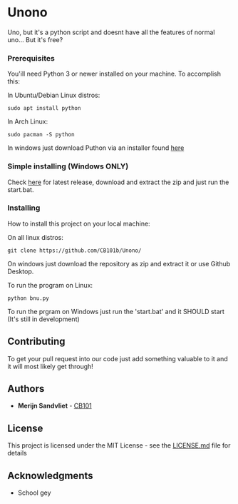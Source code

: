 # Unono

Uno, but it's a python script and doesnt have all the features of normal uno...
 But it's free?
 
### Prerequisites
You'ill need Python 3 or newer installed on your machine. To accomplish this: 

In Ubuntu/Debian Linux distros:
```
sudo apt install python
```

In Arch Linux:
```
sudo pacman -S python
```

In windows just download Puthon via an installer found [here](https://www.python.org/ftp/python/3.7.3/python-3.7.3.exe)

### Simple installing (Windows ONLY)
Check [here](https://github.com/CB101b/Unono/releases) for latest release, download and extract the zip and just run the start.bat.

### Installing

How to install this project on your local machine:

On all linux distros:
```
git clone https://github.com/CB101b/Unono/
```

On windows just download the repository as zip and extract it or use Github Desktop.

To run the program on Linux:
```
python bnu.py
```

To run the prgram on Windows just run the 'start.bat' and it SHOULD start (It's still in development)


## Contributing
To get your pull request into our code just add something valuable to it and it will most likely get through!

## Authors

* **Merijn Sandvliet** - [CB101](https://github.com/CB101b)

## License

This project is licensed under the MIT License - see the [LICENSE.md](LICENSE.md) file for details

## Acknowledgments

* School gey

